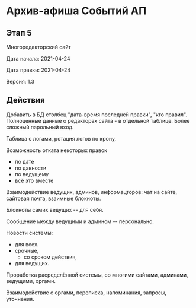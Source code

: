 Архив-афиша Событий АП
=================================

Этап 5
---------------------------------

Многоредакторский сайт

Дата начала: 2021-04-24

Дата правки: 2021-04-24

Версия: 1.3

Действия
---------------------------------

Добавить в БД столбец "дата-время последней правки", "кто правил".
Полноценные данные о редакторах сайта - в отдельной таблице.
Более сложный парольный вход.

Таблица с логами,
ротация логов по крону,

Возможность отката некоторых правок
- по дате
- по давности
- по ведущему
- всё это вместе

Взаимодействие ведущих, админов, информацторов:
чат на сайте, сайтовая почта, взаимные блокноты.

Блокноты самих ведущих -- для себя.

Сообщение между ведущими и админом -- персонально.

Новости системы:
- для всех.
- срочные, 
  - со сроком действия,
- для ведущих.

Проработка расределённой системы,
со многими сайтами, админами, ведущими, оргами.

Взаимодействие с оргами,
переписка,
напоминания,
запросы,
уточнения.
